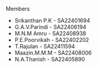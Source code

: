 Members
 - Srikanthan P.K - SA22401694
 - G.A.V.Parindi - SA22406194
 - M.N.M Amru - SA22408938
 - P.E.Poorvikah - SA22402202
 - T.Rajulan - SA22411594
 - Maazin.M.M.M - SA22408006
 - N.A.Thanish - SA22405890




